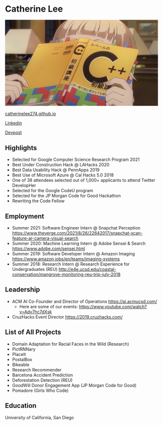 # Catherine Lee

![Me](./profpic.jpg)

[catherinelee274.github.io](https://catherinelee274.github.io/)


[Linkedin](https://www.linkedin.com/in/catherinelee274/)

[Devpost](https://devpost.com/catherinelee)
 
<!-- ## Skills and technology -->


## Highlights
* Selected for Google Computer Science Research Program 2021
* Best Under Construction Hack @ LAHacks 2020
* Best Data Usability Hack @ PennApps 2019
* Best Use of Microsoft Azure @ Cal Hacks 5.0 2018
* One of 38 attendees selected out of 1,000+ applicants to attend Twitter DevelopHer
* Selected for the Google CodeU program
* Selected for the JP Morgan Code for Good Hackathon
* Rewriting the Code Fellow


## Employment
* Summer 2021: Software Engineer Intern @ Snapchat Perception
https://www.theverge.com/2021/8/26/22642017/snapchat-scan-feature-ar-camera-visual-search
* Summer 2020: Machine Learning Intern @ Adobe Sensei & Search 
https://www.adobe.com/sensei.html
* Summer 2019: Software Developer Intern @ Amazon Imaging
https://www.amazon.jobs/en/teams/imaging-systems
* Summer 2018: Research Intern @ Research Experience for Undergraduates (REU)
http://e4e.ucsd.edu/coastal-conservation/mangrove-monitoring-reu-trip-july-2018

## Leadership 
* ACM AI Co-Founder and Director of Operations
https://ai.acmucsd.com/ 
    * Here are some of our events: https://www.youtube.com/watch?v=Adv7hc7dXsk
* CruzHacks Event Director
https://2019.cruzhacks.com/


## List of All Projects
* Domain Adaptation for Racial Faces in the Wild (Research)
* PictRNNary
* PlaceIt
* PostalBox
* Bikeable
* Research Recommender
* Barcelona Accident Prediction
* Deforestation Detection (REU)
* GoodWill Donor Engagement App (JP Morgan Code for Good)
* Pomadore (Girls Who Code)


## Education

University of California, San Diego

